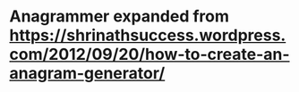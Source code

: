 # Anagrammer expanded from https://shrinathsuccess.wordpress.com/2012/09/20/how-to-create-an-anagram-generator/
